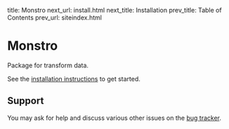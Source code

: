 title: Monstro
next_url:   install.html
next_title: Installation
prev_title: Table of Contents
prev_url:   siteindex.html

# Monstro #

Package for transform data.

See the [installation instructions](install) to get started.

## Support ##

You may ask for help and discuss various other issues on the [bug tracker][].

[bug tracker]: http://github.com/pyvim/monstro/issues

